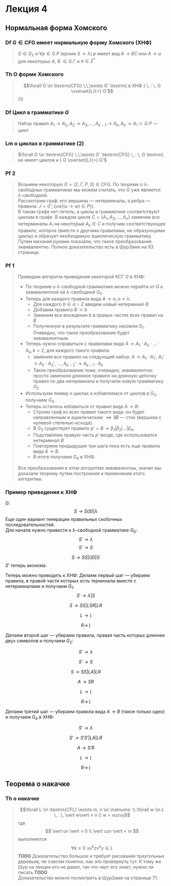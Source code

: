 # Лекция 4

## Нормальная форма Хомского

### Df $G \in \textrm{CFG}$ имеет нормальную форму Хомского (ХНФ)

>$G \in G_\lambda$ и $\forall p \in G.P$ (кроме $S \rightarrow \lambda$) $p$ имеет вид $A \rightarrow BC$ или $A \rightarrow a$ для некоторых $A$, $B$ $\in G.\Gamma$ и $a \in \Sigma^*$

### Th О форме Хомского

> $$\forall G \in \textrm{CFG} \,\,\exists G' \textrm{ в ХНФ  } \, : \, G \overset{L}{=} G'$$ (1)

### Df Цикл в грамматике $G$

> Набор правил $A_1 \rightarrow A_2, A_2 \rightarrow A_3, …, A_{k-1} \rightarrow A_k ,A_k \rightarrow A_1 \subset G.P$  — цикл

### Lm о циклах в грамматике (2)

> $\forall G \in \textrm{CFG} \,\,\exists G' \textrm{CFG} \, : \, G \textrm{ не имеет циклов и } G \overset{L}{=} G'$

### Pf 2

> Возьмем некоторую $G = (\Sigma, \Gamma, P, S) \in \textrm{CFG}$. По теореме о $\lambda$-свободных грамматиках мы можем считать, что $G$ уже является $\lambda$-свободной.  
> Рассмотрим граф: его вершины — нетерминалы, а ребра — правила: $J = (\Gamma, \left\{uw \vert (u \rightarrow w) \in P \right\})$.  
> В таком графе нет петель, а циклы в грамматике соответствуют циклам в графе.
> В каждом цикле $C = \left\{A_1, A_2,…, A_n\right\}$ заменим все нетерминалы $A_i$ на некоторый $A_k \in C$ и получим соответствующее правило, которое (вместе с другими правилами, не образующими циклы) и образует необходимую ациклическую грамматику.  
> Путем махания руками показали, что такое преобразование эквивалентно. Полное доказательство есть в ШурЗаме на 93 странице.

### Pf 1

> Приведем алгоритм приведения некоторой КСГ $G$ в ХНФ:
>
>* По теореме о $\lambda$-свободной грамматике можно перейти от $G$ к эквивалентной ей $\lambda$-свободной $G_0$
>* Теперь для каждого правила вида $A \rightarrow \alpha, \, \alpha \neq \lambda$:
>   * Для каждого $b \in \alpha \cap \Sigma$ введем новый нетерминал $B$
>   * Добавим правило $B \rightarrow b$
>   * Заменим все вхождения $b$ в правых частях всех правил на $B$
>   * Полученную в результате грамматику назовем $G_1$. Очевидно, что такое преобразование будет эквивалентным.
>* Теперь нужно справиться с правилами вида $A \rightarrow A_1 \cdot A_2 \cdot … \cdot A_k, \, k>2$, для каждого такого правила:
>   * заменим все правило на следующий набор: $A \rightarrow A_1 \cdot A_1'$, $A_1' \rightarrow A_2 \cdot A_2'$, …, $A_{k-2}'\rightarrow A_{k-1} \cdot A_k$
>   * Такое преобразование тоже, очевидно, эквивалентно: просто заменили длинное правило на длинную цепочку правил по два нетерминала и получили новую грамматику $G_2$
>* Используем лемму о циклах и избавляемся от циклов в $G_2$, получаем $G_3$.
>* Теперь осталось избавиться от правил вида $A \rightarrow B$:
>   * Строим граф из всех правил такого вида: он будет направленным и ациклическим $\implies \exists B$ — сток (вершина с нулевой степенью исхода).
>   * В $G_3$ существует правило $p' = B \rightarrow \beta_1 \vert \beta_2 \vert … \vert \beta_m$
>   * Подставляем правую часть $p'$ везде, где использовался нетерминал $B$
>   * Повторяем предыдущие три шага пока есть еще правила вида $A \rightarrow B$.
>   * B итоге получаем $G_4$ в ХНФ.
>
> Все преобразования в этом алгоритме эквивалентны, значит мы доказали теорему путем построения и применения этого алгоритма.

### Пример приведения к ХНФ

$G$:
$$ S \rightarrow S(S) \vert \lambda $$
Еще один вариант генерации правильных скобочных последовательностей.  
Для начала нужно привести к $\lambda$-свободной грамматике $G_0$:
$$ S' \rightarrow \lambda $$
$$ S' \rightarrow S $$

$$ S \rightarrow SS \vert (S) \vert () $$
$S'$ теперь аксиома.

Теперь можно приводить к ХНФ:
Делаем первый шаг — убираем правила, в правой части которых есть терминалы вместе с нетерминалами и получаем $G_1$:
$$ S' \rightarrow \lambda \vert S $$

$$ S \rightarrow SS \vert LSR \vert LR $$

$$ L \rightarrow ( $$

$$ R \rightarrow \, ) $$

Делаем второй шаг — убираем правила, правая часть которых длиннее двух символов и получаем $G_2$:

$$ S' \rightarrow \lambda $$

$$ S' \rightarrow  S $$

$$ S \rightarrow SS \vert LA \vert LR $$

$$ A \rightarrow SR $$

$$ L \rightarrow ( $$

$$ R \rightarrow \, ) $$

Делаем третий шаг — убираем правила вида $A \rightarrow B$ (такое только одно) и получаем $G_4$ в ХНФ:

$$ S' \rightarrow \lambda $$

$$ S' \rightarrow S'S' \vert LA \vert LR $$

$$ A \rightarrow S'R $$

$$ L \rightarrow ( $$

$$ R \rightarrow \, ) $$

## Теорема о накачке

### Th о накачке
> $$\forall L \in \textrm{CFL} \exists m, n \in \natnums: \\ \forall w \in L \, : \, \vert w\vert > n \\ w = xuzvy$$
> где
> $$ \vert uv \vert > 0 \\ \vert uzv \vert < m $$
> выполняется
> $$ \forall k \geq 0 \,\, xu^kzv^ky \in L$$
**TODO** Доказательство большое и требует рисования треугольных деревьев, не совсем понятно, как это провернуть тут. К тому же Шур на лекции его не давал, так что черт его знает, нужно ли писать **TODO**  
Доказательство можно посмотреть в ШурЗаме на странице 71.


